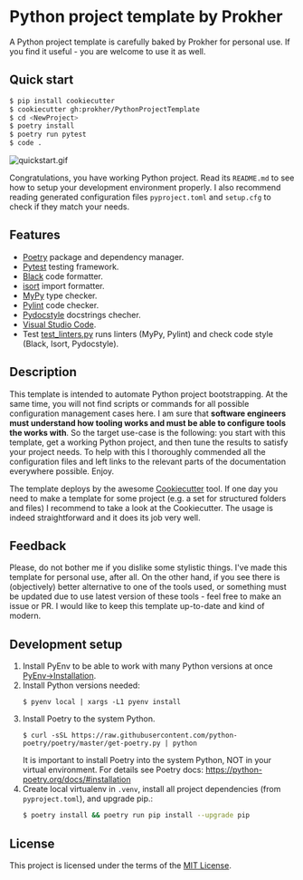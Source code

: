 # Python project template by Prokher

A Python project template is carefully baked by Prokher for personal
use. If you find it useful - you are welcome to use it as well.

## Quick start

```bash
$ pip install cookiecutter
$ cookiecutter gh:prokher/PythonProjectTemplate
$ cd <NewProject>
$ poetry install
$ poetry run pytest
$ code .
```

![quickstart.gif](quickstart.gif)

Congratulations, you have working Python project. Read its `README.md`
to see how to setup your development environment properly. I also
recommend reading generated configuration files `pyproject.toml` and
`setup.cfg` to check if they match your needs.

## Features

- [Poetry](https://python-poetry.org) package and dependency manager.
- [Pytest](https://pytest.org) testing framework.
- [Black](https://black.readthedocs.io/en/stable/) code formatter.
- [isort](https://github.com/timothycrosley/isort) import formatter.
- [MyPy](http://mypy-lang.org) type checker.
- [Pylint](https://www.pylint.org) code checker.
- [Pydocstyle](http://www.pydocstyle.org/) docstrings checher.
- [Visual Studio Code](https://code.visualstudio.com).
- Test
  [test_linters.py]({{cookiecutter.project_name}}/tests/test_linters.py)
  runs linters (MyPy, Pylint) and check code style (Black, Isort,
  Pydocstyle).

## Description

This template is intended to automate Python project bootstrapping. At
the same time, you will not find scripts or commands for all possible
configuration management cases here. I am sure that **software engineers
must understand how tooling works and must be able to configure tools
the works with**. So the target use-case is the following: you start
with this template, get a working Python project, and then tune the
results to satisfy your project needs. To help with this I thoroughly
commended all the configuration files and left links to the relevant
parts of the documentation everywhere possible. Enjoy.

The template deploys by the awesome
[Cookiecutter](https://github.com/cookiecutter/cookiecutter) tool. If
one day you need to make a template for some project (e.g. a set for
structured folders and files) I recommend to take a look at the
Cookiecutter. The usage is indeed straightforward and it does its job
very well.


## Feedback

Please, do not bother me if you dislike some stylistic things. I've made
this template for personal use, after all. On the other hand, if you see
there is (objectively) better alternative to one of the tools used, or
something must be updated due to use latest version of these tools -
feel free to make an issue or PR. I would like to keep this template
up-to-date and kind of modern.

## Development setup

1. Install PyEnv to be able to work with many Python versions at once
   [PyEnv→Installation](https://github.com/pyenv/pyenv#installation).
2. Install Python versions needed:
   ```shell
   $ pyenv local | xargs -L1 pyenv install
   ```
3. Install Poetry to the system Python.
   ```shell
   $ curl -sSL https://raw.githubusercontent.com/python-poetry/poetry/master/get-poetry.py | python
   ```
   It is important to install Poetry into the system Python, NOT in your
   virtual environment. For details see Poetry docs: https://python-poetry.org/docs/#installation
4. Create local virtualenv in `.venv`, install all project dependencies
   (from `pyproject.toml`), and upgrade pip.:
   ```bash
   $ poetry install && poetry run pip install --upgrade pip
   ```

## License

This project is licensed under the terms of the [MIT License](/LICENSE).
